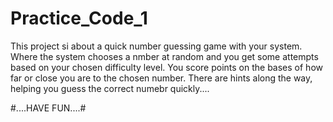 # Practice_Code_1

 This project si about a quick number guessing game with your system.
Where the system chooses a nmber at random and you get some attempts
based on your chosen difficulty level.
You score points on the bases of how far or close you are to the chosen number.
There are hints along the way, helping you guess the correct numebr quickly....

#....HAVE FUN....#
